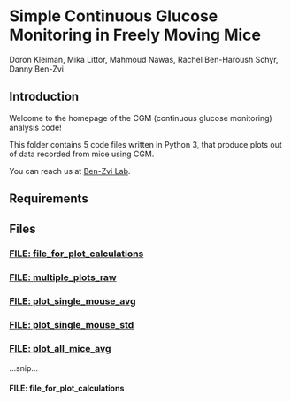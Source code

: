 # Simple Continuous Glucose Monitoring in Freely Moving Mice 

Doron Kleiman, Mika Littor, Mahmoud Nawas, Rachel Ben-Haroush Schyr, Danny Ben-Zvi 

## Introduction
Welcome to the homepage of the CGM (continuous glucose monitoring) analysis code!

This folder contains 5 code files written in Python 3, 
that produce plots out of data recorded from mice using CGM.

You can reach us at [Ben-Zvi Lab](https://www.benzvilab.com/).

## Requirements 

## Files
### [FILE: file_for_plot_calculations](#file_for_plot_calculations)
### [FILE: multiple_plots_raw](#multiple_plots_raw)
### [FILE: plot_single_mouse_avg](#plot_single_mouse_avg)
### [FILE: plot_single_mouse_std](#plot_single_mouse_std)
### [FILE: plot_all_mice_avg](#plot_all_mice_avg)

...snip...
<a name="file_for_plot_calculations"/>
#### FILE: file_for_plot_calculations



